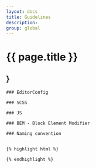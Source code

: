 ```yaml
---
layout: docs
title: Guidelines
description: 
group: global
---
```


# {{ page.title }}

<section id="headings clearfix">
	<h2 class="section__title">}</h2>

	### EditorConfig

	### SCSS

	### JS

	### BEM - Block Element Modifier

	### Naming convention

	
	{% highlight html %}

	{% endhighlight %}

</section>
